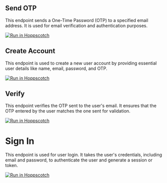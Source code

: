 ## Send OTP

This endpoint sends a One-Time Password (OTP) to a specified email address. It is used for email verification and authentication purposes.

<a href="https://hopp.sh/r/L1npJmJkV2an"><img src="https://hopp.sh/badge.svg" alt="Run in Hoppscotch" /></a>
## Create Account 

This endpoint is used to create a new user account by providing essential user details like name, email, password, and OTP.

<a href="https://hopp.sh/r/jtSbvtJgF7XL"><img src="https://hopp.sh/badge.svg" alt="Run in Hoppscotch" /></a>

## Verify 

This endpoint verifies the OTP sent to the user's email. It ensures that the OTP entered by the user matches the one sent for validation.

<a href="https://hopp.sh/r/eidIMlbg6jYp"><img src="https://hopp.sh/badge.svg" alt="Run in Hoppscotch" /></a>

# Sign In

This endpoint is used for user login. It takes the user's credentials, including email and password, to authenticate the user and generate a session or token.

<a href="https://hopp.sh/r/JGq6M414xGt9"><img src="https://hopp.sh/badge.svg" alt="Run in Hoppscotch" /></a>
